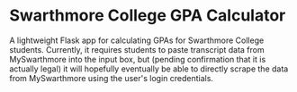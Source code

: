 # Swarthmore College GPA Calculator

A lightweight Flask app for calculating GPAs for Swarthmore College students.
Currently, it requires students to paste transcript data from MySwarthmore into
the input box, but (pending confirmation that it is actually legal) it will
hopefully eventually be able to directly scrape the data from MySwarthmore using
the user's login credentials.

